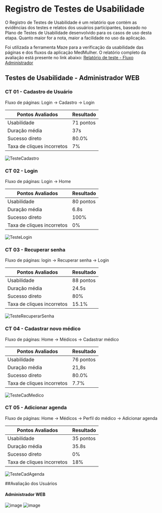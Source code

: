 # Registro de Testes de Usabilidade

O Registro de Testes de Usabilidade é um relatório que contém as evidências dos testes e relatos dos usuários participantes, baseado no Plano de Testes de Usabilidade desenvolvido para os casos de uso desta etapa. Quanto maior for a nota, maior a facilidade no uso da aplicação.

Foi utilizada a ferramenta Maze para a verificação da usabilidade das páginas e dos fluxos da aplicação MedMulher. O relatório completo da avaliação está presente no link abaixo:
<a href="https://app.maze.co/report/Medmulher-ADM/3pwix8utlobvhygq/intro">Relatório de teste - Fluxo Administrador</a>

## Testes de Usabilidade - Administrador WEB

### CT 01 - Cadastro de Usuário
Fluxo de páginas: Login -> Cadastro -> Login

| Pontos Avaliados | Resultado                                  |
| -----------------|--------------------------------------------|
| Usabilidade      | 71 pontos                                  |
| Duração média    | 37s                                        |
| Sucesso direto   | 80.0%                                      |
| Taxa de cliques incorretos  | 7%                              |

![TesteCadastro](https://github.com/ICEI-PUC-Minas-PMV-ADS/pmv-ads-2023-1-e3-proj-mov-t2-sebo-e3/assets/89920953/8d288e3c-60ae-4c5e-b649-57cc7d48cd1a)


### CT 02 - Login
Fluxo de páginas: Login -> Home

| Pontos Avaliados | Resultado                                  |
| -----------------|--------------------------------------------|
| Usabilidade      | 80 pontos                                  |
| Duração média    | 6.8s                                       |
| Sucesso direto   | 100%                                       |
| Taxa de cliques incorretos  | 0%                              |

![TesteLogin](https://github.com/ICEI-PUC-Minas-PMV-ADS/pmv-ads-2023-1-e3-proj-mov-t2-sebo-e3/assets/89920953/71de9a68-74ef-4168-8934-dc79a875f604)


### CT 03 - Recuperar senha
Fluxo de páginas: login -> Recuperar senha -> Login

| Pontos Avaliados | Resultado                                  |
| -----------------|--------------------------------------------|
| Usabilidade      | 88 pontos                                  |
| Duração média    | 24.5s                                      |
| Sucesso direto   | 80%                                        |
| Taxa de cliques incorretos  | 15.1%                           |

![TesteRecuperarSenha](https://github.com/ICEI-PUC-Minas-PMV-ADS/pmv-ads-2023-1-e3-proj-mov-t2-sebo-e3/assets/89920953/fbc052bb-aced-4c51-98a2-d288eead59d5)


### CT 04 - Cadastrar novo médico
Fluxo de páginas: Home -> Médicos -> Cadastrar médico

| Pontos Avaliados | Resultado                                  |
| -----------------|--------------------------------------------|
| Usabilidade      | 76 pontos                                  |
| Duração média    | 21,8s                                      |
| Sucesso direto   | 80.0%                                      |
| Taxa de cliques incorretos  | 7.7%                            |

![TesteCadMedico](https://github.com/ICEI-PUC-Minas-PMV-ADS/pmv-ads-2023-1-e3-proj-mov-t2-sebo-e3/assets/89920953/3776c4c3-3bbb-4bab-a28b-cbaa41721a9d)

### CT 05 - Adicionar agenda
Fluxo de páginas: Home -> Médicos -> Perfil do médico -> Adicionar agenda

| Pontos Avaliados | Resultado                                  |
| -----------------|--------------------------------------------|
| Usabilidade      | 35 pontos                                  |
| Duração média    | 35.8s                                      |
| Sucesso direto   | 0%                                         |
| Taxa de cliques incorretos  | 18%                             |

![TesteCadAgenda](https://github.com/ICEI-PUC-Minas-PMV-ADS/pmv-ads-2023-1-e3-proj-mov-t2-sebo-e3/assets/89920953/f8124549-f167-4905-ac4f-3796d388b836)

##Avaliação dos Usuários
#### Administrador WEB
![image](https://github.com/ICEI-PUC-Minas-PMV-ADS/pmv-ads-2023-2-e4-proj-dad-t2-medmulher/assets/89920953/704eeba4-c66c-4d40-a3ec-4b5e1b90280b)
![image](https://github.com/ICEI-PUC-Minas-PMV-ADS/pmv-ads-2023-2-e4-proj-dad-t2-medmulher/assets/89920953/651d20bc-350e-43e4-b7a2-a82efb1a12c4)


